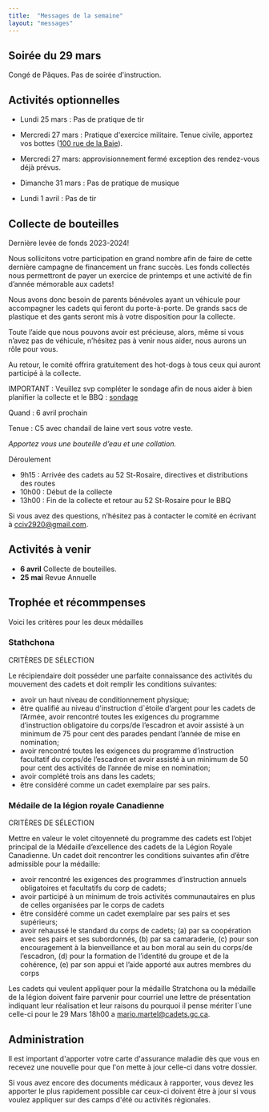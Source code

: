 ```yaml
---
title:  "Messages de la semaine"
layout: "messages"
---
```


## Soirée du 29 mars

Congé de Pâques. Pas de soirée d'instruction.

## Activités optionnelles

-  Lundi 25 mars : Pas de pratique de tir 

-  Mercredi 27 mars : Pratique d'exercice militaire. Tenue civile, apportez vos bottes ([100 rue de la Baie](/information/comment-nous-rejoindre/)).

- Mercredi 27 mars: approvisionnement fermé exception des rendez-vous déjà prévus.
  
- Dimanche 31 mars : Pas de pratique de musique
 
- Lundi 1 avril : Pas de tir  

## Collecte de bouteilles

Dernière levée de fonds 2023-2024!

Nous sollicitons votre participation en grand nombre afin de faire de cette dernière campagne de financement un franc succès. Les fonds collectés nous permettront de payer un exercice de printemps et une activité de fin d’année mémorable aux cadets! 

Nous avons donc besoin de parents bénévoles ayant un véhicule pour accompagner les cadets qui feront du porte-à-porte. De grands sacs de plastique et des gants seront mis à votre disposition pour la collecte.  

Toute l’aide que nous pouvons avoir est précieuse, alors, même si vous n’avez pas de véhicule, n’hésitez pas à venir nous aider, nous aurons un rôle pour vous. 

Au retour, le comité offrira gratuitement des hot-dogs à tous ceux qui auront participé à la collecte. 

IMPORTANT : Veuillez svp compléter le sondage afin de nous aider à bien planifier la collecte et le BBQ : [sondage]( https://fr.surveymonkey.com/r/NHNJZCM)

Quand : 6 avril prochain

Tenue : C5 avec chandail de laine vert sous votre veste.

*Apportez vous une bouteille d’eau et une collation.* 

Déroulement
- 9h15 : Arrivée des cadets au 52 St-Rosaire, directives et distributions des routes
- 10h00 : Début de la collecte
- 13h00 : Fin de la collecte et retour au 52 St-Rosaire pour le BBQ 

Si vous avez des questions, n’hésitez pas à contacter le comité en écrivant à <cciv2920@gmail.com>.


## Activités à venir

- **6 avril** Collecte de bouteilles. 
- **25 mai** Revue Annuelle

 ## Trophée et récommpenses

Voici les critères pour les deux médailles 

### Stathchona

CRITÈRES DE SÉLECTION

Le récipiendaire doit posséder une parfaite connaissance des activités du mouvement des cadets et doit remplir les conditions suivantes:
- avoir un haut niveau de conditionnement physique;
- être qualifié au niveau d'instruction d`étoile d’argent pour les cadets de l’Armée,
avoir rencontré toutes les exigences du programme d’instruction obligatoire du corps/de l’escadron et avoir assisté à un minimum de 75 pour cent des parades pendant l’année de mise en nomination;
- avoir rencontré toutes les exigences du programme d’instruction facultatif du corps/de l’escadron et avoir assisté à un minimum de 50 pour cent des activités de l’année de mise en nomination;
- avoir complété trois ans dans les cadets;
- être considéré comme un cadet exemplaire par ses pairs.

### Médaile de la légion royale Canadienne

CRITÈRES DE SÉLECTION 

Mettre en valeur le volet citoyenneté du programme des cadets est l’objet principal de la Médaille d’excellence des cadets de la Légion Royale Canadienne.
Un cadet doit rencontrer les conditions suivantes afin d’être admissible pour la médaille: 
- avoir rencontré les exigences des programmes d’instruction annuels obligatoires et facultatifs du corp de cadets; 
- avoir participé à un minimum de trois activités communautaires en plus de celles organisées par le corps de cadets
- être considéré comme un cadet exemplaire par ses pairs et ses supérieurs;
- avoir rehaussé le standard du corps de cadets; 
(a) par sa coopération avec ses pairs et ses subordonnés, 
(b) par sa camaraderie, 
(c) pour son encouragement à la bienveillance et au bon moral au sein du corps/de l’escadron, 
(d) pour la formation de l’identité du groupe et de la cohérence,
(e) par son appui et l’aide apporté aux autres membres du corps

Les cadets qui veulent appliquer pour la médaille Stratchona ou la médaille de la légion doivent faire parvenir pour courriel une lettre de présentation indiquant leur réalisation et leur raisons du pourquoi il pense mériter l`une celle-ci pour le 29 Mars 18h00 a <mario.martel@cadets.gc.ca>.

## Administration

Il est important d'apporter votre carte d'assurance maladie dès que vous en recevez une nouvelle pour que l'on mette à jour celle-ci dans votre dossier.

Si vous avez encore des documents médicaux à rapporter, vous devez les apporter le plus rapidement possible car ceux-ci doivent être à jour si vous voulez appliquer sur des camps d'été ou activités régionales.
  
